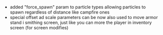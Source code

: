 - added "force_spawn" param to particle types allowing particles to spawn regardless of distance like campfire ones
- special offset ad scale parameters can be now also used to move armor stand i smithing screen, just like you can more the player in inventory screen (for screen modifies)